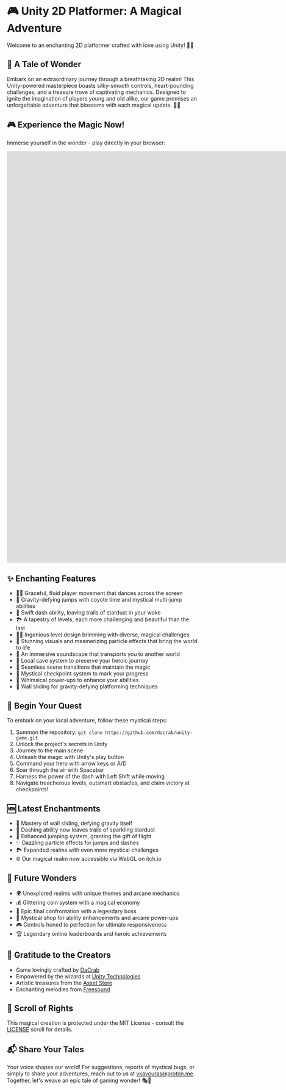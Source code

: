 # 🎮 Unity 2D Platformer: A Magical Adventure

Welcome to an enchanting 2D platformer crafted with love using Unity! 🌟✨

## 📜 A Tale of Wonder
Embark on an extraordinary journey through a breathtaking 2D realm! This Unity-powered masterpiece boasts silky-smooth controls, heart-pounding challenges, and a treasure trove of captivating mechanics. Designed to ignite the imagination of players young and old alike, our game promises an unforgettable adventure that blossoms with each magical update. 🌈🏰

## 🎮 Experience the Magic Now!
Immerse yourself in the wonder - play directly in your browser:

<iframe frameborder="0" src="https://itch.io/embed-upload/10842144?color=333333" allowfullscreen="" width="1920" height="1080"><a href="https://dacrab.itch.io/unity-2d-platformer">Embark on your Unity 2D Platformer journey on itch.io</a></iframe>

## ✨ Enchanting Features
- 🏃‍♂️ Graceful, fluid player movement that dances across the screen
- 🦘 Gravity-defying jumps with coyote time and mystical multi-jump abilities
- 💨 Swift dash ability, leaving trails of stardust in your wake
- 🏞️ A tapestry of levels, each more challenging and beautiful than the last
- 🧗‍♀️ Ingenious level design brimming with diverse, magical challenges
- 🎨 Stunning visuals and mesmerizing particle effects that bring the world to life
- 🎵 An immersive soundscape that transports you to another world
- 💾 Local save system to preserve your heroic journey
- 🔀 Seamless scene transitions that maintain the magic
- 🚩 Mystical checkpoint system to mark your progress
- 🍄 Whimsical power-ups to enhance your abilities
- 🧱 Wall sliding for gravity-defying platforming techniques

## 🚀 Begin Your Quest
To embark on your local adventure, follow these mystical steps:
1. Summon the repository: `git clone https://github.com/dacrab/unity-game.git`
2. Unlock the project's secrets in Unity
3. Journey to the main scene
4. Unleash the magic with Unity's play button
5. Command your hero with arrow keys or A/D
6. Soar through the air with Spacebar
7. Harness the power of the dash with Left Shift while moving
8. Navigate treacherous levels, outsmart obstacles, and claim victory at checkpoints!

## 🆕 Latest Enchantments
- 🧱 Mastery of wall sliding, defying gravity itself
- 💨 Dashing ability now leaves trails of sparkling stardust
- 🦘 Enhanced jumping system, granting the gift of flight
- ✨ Dazzling particle effects for jumps and dashes
- 🏞️ Expanded realms with even more mystical challenges
- 🌐 Our magical realm now accessible via WebGL on itch.io

## 🔮 Future Wonders
- 🌍 Unexplored realms with unique themes and arcane mechanics
- 💰 Glittering coin system with a magical economy
- 👑 Epic final confrontation with a legendary boss
- 🛒 Mystical shop for ability enhancements and arcane power-ups
- 🎮 Controls honed to perfection for ultimate responsiveness
- 🏆 Legendary online leaderboards and heroic achievements

## 🙌 Gratitude to the Creators
- Game lovingly crafted by [DaCrab](https://github.com/dacrab)
- Empowered by the wizards at [Unity Technologies](https://unity.com/)
- Artistic treasures from the [Asset Store](https://assetstore.unity.com/)
- Enchanting melodies from [Freesound](https://freesound.org/)

## 📄 Scroll of Rights
This magical creation is protected under the MIT License - consult the [LICENSE](https://github.com/git/git-scm.com/blob/main/MIT-LICENSE.txt) scroll for details.

## 📬 Share Your Tales
Your voice shapes our world! For suggestions, reports of mystical bugs, or simply to share your adventures, reach out to us at [vkavouras@proton.me](mailto:vkavouras@proton.me). Together, let's weave an epic tale of gaming wonder! 🎭🌠
